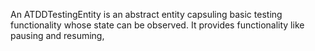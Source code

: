 An ATDDTestingEntity is an abstract entity capsuling basic testing functionality whose state can be observed.
It provides functionality like pausing and resuming, 
